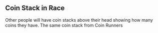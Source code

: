 ## Coin Stack in Race

Other people will have coin stacks above their head showing how many coins they have. The same coin stack from Coin Runners